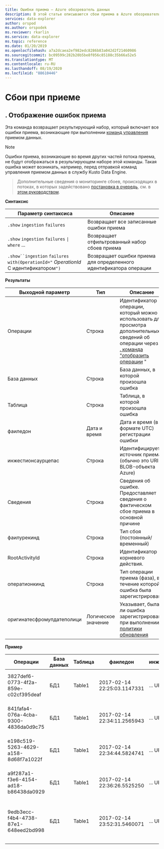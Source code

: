 ```yaml
---
title: Ошибки приема — Azure обозреватель данных
description: В этой статье описываются сбои приема в Azure обозреватель данных.
services: data-explorer
author: orspod
ms.author: orspodek
ms.reviewer: rkarlin
ms.service: data-explorer
ms.topic: reference
ms.date: 01/20/2019
ms.openlocfilehash: a7a2dcaea2ef982edc8286b83a042d2f21460986
ms.sourcegitcommit: bc09599c282b20b5be8f056c85188c35b66a52e5
ms.translationtype: MT
ms.contentlocale: ru-RU
ms.lasthandoff: 08/19/2020
ms.locfileid: "88610446"
---
```

# <a name="ingestion-failures"></a>Сбои при приеме

## <a name="show-ingestion-failures"></a>. Отображение ошибок приема


Эта команда возвращает результирующий набор, который включает все ошибки приема, возникающие при выполнении [команд управления](../../ingest-data-overview.md#kusto-query-language-ingest-control-commands) приемом данных.


> [!NOTE]
> Ошибки приема, возникающие во время других частей потока приема, не будут отображаться в результирующем наборе этой команды. Такая ошибка может возникать, например, перед отправкой команд управления приемом данных в службу Kusto Data Engine.

> Дополнительные сведения о мониторинге сбоев, происходящих в потоках, в которых задействовано [постановка в очередь](../api/netfx/about-kusto-ingest.md#queued-ingestion), см. в [этом руководством](../api/netfx/kusto-ingest-client-status.md).

**Синтаксис**

|Параметр синтаксиса|Описание|
|---|---| 
|`.show` `ingestion` `failures`                                       |Возвращает все записанные ошибки приема  
|`.show` `ingestion` `failures` <code>&#124;</code> `where` ...       |Возвращает отфильтрованный набор сбоев приема
|`.show``ingestion` `failures` `with(OperationId="` *OperationId* С идентификатором`")` |Возвращает ошибки приема для определенного идентификатора операции

**Результаты**
 
|Выходной параметр           |Тип     |Описание                                                                              |
|---------------------------|---------|-----------------------------------------------------------------------------------------|
|Операции                |Строка   |Идентификатор операции, который можно использовать для просмотра дополнительных сведений об операции через <br> [. команда "отобразить операции](operations.md) " </br> 
|База данных                   |Строка   |База данных, в которой произошла ошибка
|Таблица                      |Строка   |Таблица, в которой произошла ошибка
|фаиледон                   |Дата и время |Дата и время (в формате UTC) регистрации ошибки 
|инжестионсаурцепас        |Строка   |Идентифицирует источник приема (обычно это URI BLOB-объекта Azure) 
|Сведения                    |Строка   |Сведения об ошибке. Предоставляет сведения о фактическом сбое приема в основной причине
|фаилурекинд                |Строка   |Тип сбоя (постоянный/временный)
|RootActivityId             |Строка   |Идентификатор корневого действия.
|оператионкинд              |Строка   |Тип операции приема (фаза), в течение которой ошибка была зарегистрирована
|оригинатесфромупдатеполици |Логическое значение | Указывает, была ли ошибка зарегистрирована при выполнении [политики обновления](update-policy.md)
 
**Пример**
 
|Операции |База данных |Таблица |фаиледон |инжестионсаурцепас |Сведения |фаилурекинд |RootActivityId |оператионкинд |оригинатесфромупдатеполици
|--|--|--|--|--|--|--|--|--|--
|3827def6-0773-4f2a-859e-c02cf395deaf |БД1 |Table1 |2017-02-14 22:25:03.1147331 |... URL-адрес... |Поток с ИДЕНТИФИКАТОРом "* * * * *. csv" имеет неправильный формат CSV * |Постоянно |3c883942-e446-4999-9b00-d4c664f06ef6 |датаинжестпулл | 0
|841fafa4-076a-4cba-9300-4836da0d9c75 |БД1 |Table1 |2017-02-14 22:34:11.2565943 |... URL-адрес... |Поток с ИДЕНТИФИКАТОРом "* * * * *. csv" имеет неправильный формат CSV * |Постоянно |48571bdb-b714-4f32-8ddc-4001838a956c |датаинжестпулл | 0
|e198c519-5263-4629-a158-8d68f7a1022f |БД1 |Table1 |2017-02-14 22:34:44.5824741 |... URL-адрес... |Поток с ИДЕНТИФИКАТОРом "* * * * *. csv" имеет неправильный формат CSV * |Постоянно |5e31ab3c-e2c7-489a-827e-e89d2d691ec4 |датаинжестпулл | 0
|a9f287a1-f3e6-4154-ad18-b86438da0929 |БД1 |Table1 |2017-02-14 22:36:26.5525250 |... URL-адрес... |Произошла неизвестная ошибка: вызвано исключение типа "System. Exception" |Временный |9b7bb017-471e-48f6-9c96-d16fcf938d2a |датаинжестпулл | 0
|9edb3ecc-f4b4-4738-87e1-648eed2bd998 |БД1 |Table1 |2017-02-14 23:52:31.5460071 |... URL-адрес... |Не удалось скачать BLOB-объект: клиенту не удалось завершить операцию в течение указанного времени ожидания |Постоянно |21fa0dd6-cd7d-4493-b6f7-78916ce0d617 |датаинжестпулл | 0
